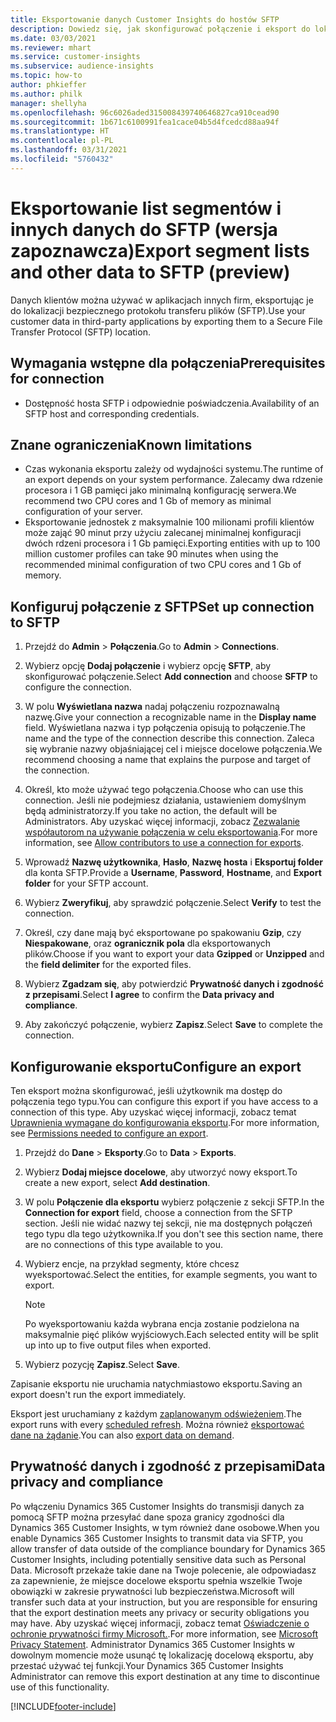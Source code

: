 ```yaml
---
title: Eksportowanie danych Customer Insights do hostów SFTP
description: Dowiedz się, jak skonfigurować połączenie i eksport do lokalizacji SFTP.
ms.date: 03/03/2021
ms.reviewer: mhart
ms.service: customer-insights
ms.subservice: audience-insights
ms.topic: how-to
author: phkieffer
ms.author: philk
manager: shellyha
ms.openlocfilehash: 96c6026aded315008439740646827ca910cead90
ms.sourcegitcommit: 1b671c6100991fea1cace04b5d4fcedcd88aa94f
ms.translationtype: HT
ms.contentlocale: pl-PL
ms.lasthandoff: 03/31/2021
ms.locfileid: "5760432"
---
```

# <a name="export-segment-lists-and-other-data-to-sftp-preview"></a><span data-ttu-id="c8f64-103">Eksportowanie list segmentów i innych danych do SFTP (wersja zapoznawcza)</span><span class="sxs-lookup"><span data-stu-id="c8f64-103">Export segment lists and other data to SFTP (preview)</span></span>

<span data-ttu-id="c8f64-104">Danych klientów można używać w aplikacjach innych firm, eksportując je do lokalizacji bezpiecznego protokołu transferu plików (SFTP).</span><span class="sxs-lookup"><span data-stu-id="c8f64-104">Use your customer data in third-party applications by exporting them to a Secure File Transfer Protocol (SFTP) location.</span></span>

## <a name="prerequisites-for-connection"></a><span data-ttu-id="c8f64-105">Wymagania wstępne dla połączenia</span><span class="sxs-lookup"><span data-stu-id="c8f64-105">Prerequisites for connection</span></span>

- <span data-ttu-id="c8f64-106">Dostępność hosta SFTP i odpowiednie poświadczenia.</span><span class="sxs-lookup"><span data-stu-id="c8f64-106">Availability of an SFTP host and corresponding credentials.</span></span>

## <a name="known-limitations"></a><span data-ttu-id="c8f64-107">Znane ograniczenia</span><span class="sxs-lookup"><span data-stu-id="c8f64-107">Known limitations</span></span>

- <span data-ttu-id="c8f64-108">Czas wykonania eksportu zależy od wydajności systemu.</span><span class="sxs-lookup"><span data-stu-id="c8f64-108">The runtime of an export depends on your system performance.</span></span> <span data-ttu-id="c8f64-109">Zalecamy dwa rdzenie procesora i 1 GB pamięci jako minimalną konfigurację serwera.</span><span class="sxs-lookup"><span data-stu-id="c8f64-109">We recommend two CPU cores and 1 Gb of memory as minimal configuration of your server.</span></span> 
- <span data-ttu-id="c8f64-110">Eksportowanie jednostek z maksymalnie 100 milionami profili klientów może zająć 90 minut przy użyciu zalecanej minimalnej konfiguracji dwóch rdzeni procesora i 1 Gb pamięci.</span><span class="sxs-lookup"><span data-stu-id="c8f64-110">Exporting entities with up to 100 million customer profiles can take 90 minutes when using the recommended minimal configuration of two CPU cores and 1 Gb of memory.</span></span> 

## <a name="set-up-connection-to-sftp"></a><span data-ttu-id="c8f64-111">Konfiguruj połączenie z SFTP</span><span class="sxs-lookup"><span data-stu-id="c8f64-111">Set up connection to SFTP</span></span>

1. <span data-ttu-id="c8f64-112">Przejdź do **Admin** > **Połączenia**.</span><span class="sxs-lookup"><span data-stu-id="c8f64-112">Go to **Admin** > **Connections**.</span></span>

1. <span data-ttu-id="c8f64-113">Wybierz opcję **Dodaj połączenie** i wybierz opcję **SFTP**, aby skonfigurować połączenie.</span><span class="sxs-lookup"><span data-stu-id="c8f64-113">Select **Add connection** and choose **SFTP** to configure the connection.</span></span>

1. <span data-ttu-id="c8f64-114">W polu **Wyświetlana nazwa** nadaj połączeniu rozpoznawalną nazwę.</span><span class="sxs-lookup"><span data-stu-id="c8f64-114">Give your connection a recognizable name in the **Display name** field.</span></span> <span data-ttu-id="c8f64-115">Wyświetlana nazwa i typ połączenia opisują to połączenie.</span><span class="sxs-lookup"><span data-stu-id="c8f64-115">The name and the type of the connection describe this connection.</span></span> <span data-ttu-id="c8f64-116">Zaleca się wybranie nazwy objaśniającej cel i miejsce docelowe połączenia.</span><span class="sxs-lookup"><span data-stu-id="c8f64-116">We recommend choosing a name that explains the purpose and target of the connection.</span></span>

1. <span data-ttu-id="c8f64-117">Określ, kto może używać tego połączenia.</span><span class="sxs-lookup"><span data-stu-id="c8f64-117">Choose who can use this connection.</span></span> <span data-ttu-id="c8f64-118">Jeśli nie podejmiesz działania, ustawieniem domyślnym będą administratorzy.</span><span class="sxs-lookup"><span data-stu-id="c8f64-118">If you take no action, the default will be Administrators.</span></span> <span data-ttu-id="c8f64-119">Aby uzyskać więcej informacji, zobacz [Zezwalanie współautorom na używanie połączenia w celu eksportowania](connections.md#allow-contributors-to-use-a-connection-for-exports).</span><span class="sxs-lookup"><span data-stu-id="c8f64-119">For more information, see [Allow contributors to use a connection for exports](connections.md#allow-contributors-to-use-a-connection-for-exports).</span></span>

1. <span data-ttu-id="c8f64-120">Wprowadź **Nazwę użytkownika**, **Hasło**, **Nazwę hosta** i **Eksportuj folder** dla konta SFTP.</span><span class="sxs-lookup"><span data-stu-id="c8f64-120">Provide a **Username**, **Password**, **Hostname**, and **Export folder** for your SFTP account.</span></span>

1. <span data-ttu-id="c8f64-121">Wybierz **Zweryfikuj**, aby sprawdzić połączenie.</span><span class="sxs-lookup"><span data-stu-id="c8f64-121">Select **Verify** to test the connection.</span></span>

1. <span data-ttu-id="c8f64-122">Określ, czy dane mają być eksportowane po spakowaniu **Gzip**, czy **Niespakowane**, oraz **ogranicznik pola** dla eksportowanych plików.</span><span class="sxs-lookup"><span data-stu-id="c8f64-122">Choose if you want to export your data **Gzipped** or **Unzipped** and the **field delimiter** for the exported files.</span></span>

1. <span data-ttu-id="c8f64-123">Wybierz **Zgadzam się**, aby potwierdzić **Prywatność danych i zgodność z przepisami**.</span><span class="sxs-lookup"><span data-stu-id="c8f64-123">Select **I agree** to confirm the **Data privacy and compliance**.</span></span>

1. <span data-ttu-id="c8f64-124">Aby zakończyć połączenie, wybierz **Zapisz**.</span><span class="sxs-lookup"><span data-stu-id="c8f64-124">Select **Save** to complete the connection.</span></span>

## <a name="configure-an-export"></a><span data-ttu-id="c8f64-125">Konfigurowanie eksportu</span><span class="sxs-lookup"><span data-stu-id="c8f64-125">Configure an export</span></span>

<span data-ttu-id="c8f64-126">Ten eksport można skonfigurować, jeśli użytkownik ma dostęp do połączenia tego typu.</span><span class="sxs-lookup"><span data-stu-id="c8f64-126">You can configure this export if you have access to a connection of this type.</span></span> <span data-ttu-id="c8f64-127">Aby uzyskać więcej informacji, zobacz temat [Uprawnienia wymagane do konfigurowania eksportu](export-destinations.md#set-up-a-new-export).</span><span class="sxs-lookup"><span data-stu-id="c8f64-127">For more information, see [Permissions needed to configure an export](export-destinations.md#set-up-a-new-export).</span></span>

1. <span data-ttu-id="c8f64-128">Przejdź do **Dane** > **Eksporty**.</span><span class="sxs-lookup"><span data-stu-id="c8f64-128">Go to **Data** > **Exports**.</span></span>

1. <span data-ttu-id="c8f64-129">Wybierz **Dodaj miejsce docelowe**, aby utworzyć nowy eksport.</span><span class="sxs-lookup"><span data-stu-id="c8f64-129">To create a new export, select **Add destination**.</span></span>

1. <span data-ttu-id="c8f64-130">W polu **Połączenie dla eksportu** wybierz połączenie z sekcji SFTP.</span><span class="sxs-lookup"><span data-stu-id="c8f64-130">In the **Connection for export** field, choose a connection from the SFTP section.</span></span> <span data-ttu-id="c8f64-131">Jeśli nie widać nazwy tej sekcji, nie ma dostępnych połączeń tego typu dla tego użytkownika.</span><span class="sxs-lookup"><span data-stu-id="c8f64-131">If you don't see this section name, there are no connections of this type available to you.</span></span>

1. <span data-ttu-id="c8f64-132">Wybierz encje, na przykład segmenty, które chcesz wyeksportować.</span><span class="sxs-lookup"><span data-stu-id="c8f64-132">Select the entities, for example segments, you want to export.</span></span>

   > [!NOTE]
   > <span data-ttu-id="c8f64-133">Po wyeksportowaniu każda wybrana encja zostanie podzielona na maksymalnie pięć plików wyjściowych.</span><span class="sxs-lookup"><span data-stu-id="c8f64-133">Each selected entity will be split up into up to five output files when exported.</span></span> 

1. <span data-ttu-id="c8f64-134">Wybierz pozycję **Zapisz**.</span><span class="sxs-lookup"><span data-stu-id="c8f64-134">Select **Save**.</span></span>

<span data-ttu-id="c8f64-135">Zapisanie eksportu nie uruchamia natychmiastowo eksportu.</span><span class="sxs-lookup"><span data-stu-id="c8f64-135">Saving an export doesn't run the export immediately.</span></span>

<span data-ttu-id="c8f64-136">Eksport jest uruchamiany z każdym [zaplanowanym odświeżeniem](system.md#schedule-tab).</span><span class="sxs-lookup"><span data-stu-id="c8f64-136">The export runs with every [scheduled refresh](system.md#schedule-tab).</span></span> <span data-ttu-id="c8f64-137">Można również [eksportować dane na żądanie](export-destinations.md#run-exports-on-demand).</span><span class="sxs-lookup"><span data-stu-id="c8f64-137">You can also [export data on demand](export-destinations.md#run-exports-on-demand).</span></span> 

## <a name="data-privacy-and-compliance"></a><span data-ttu-id="c8f64-138">Prywatność danych i zgodność z przepisami</span><span class="sxs-lookup"><span data-stu-id="c8f64-138">Data privacy and compliance</span></span>

<span data-ttu-id="c8f64-139">Po włączeniu Dynamics 365 Customer Insights do transmisji danych za pomocą SFTP można przesyłać dane spoza granicy zgodności dla Dynamics 365 Customer Insights, w tym również dane osobowe.</span><span class="sxs-lookup"><span data-stu-id="c8f64-139">When you enable Dynamics 365 Customer Insights to transmit data via SFTP, you allow transfer of data outside of the compliance boundary for Dynamics 365 Customer Insights, including potentially sensitive data such as Personal Data.</span></span> <span data-ttu-id="c8f64-140">Microsoft przekaże takie dane na Twoje polecenie, ale odpowiadasz za zapewnienie, że miejsce docelowe eksportu spełnia wszelkie Twoje obowiązki w zakresie prywatności lub bezpieczeństwa.</span><span class="sxs-lookup"><span data-stu-id="c8f64-140">Microsoft will transfer such data at your instruction, but you are responsible for ensuring that the export destination meets any privacy or security obligations you may have.</span></span> <span data-ttu-id="c8f64-141">Aby uzyskać więcej informacji, zobacz temat [Oświadczenie o ochronie prywatności firmy Microsoft.](https://go.microsoft.com/fwlink/?linkid=396732).</span><span class="sxs-lookup"><span data-stu-id="c8f64-141">For more information, see [Microsoft Privacy Statement](https://go.microsoft.com/fwlink/?linkid=396732).</span></span>
<span data-ttu-id="c8f64-142">Administrator Dynamics 365 Customer Insights w dowolnym momencie może usunąć tę lokalizację docelową eksportu, aby przestać używać tej funkcji.</span><span class="sxs-lookup"><span data-stu-id="c8f64-142">Your Dynamics 365 Customer Insights Administrator can remove this export destination at any time to discontinue use of this functionality.</span></span>

[!INCLUDE[footer-include](../includes/footer-banner.md)]
